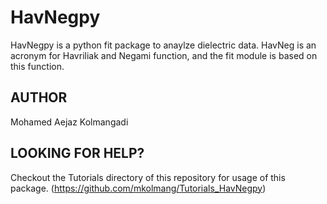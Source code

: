 # HavNegpy

HavNegpy is a python fit package to anaylze dielectric data. 
HavNeg is an acronym for Havriliak and Negami function, and the fit module is based on this function.


## AUTHOR

Mohamed Aejaz Kolmangadi 

## LOOKING FOR HELP?

Checkout the Tutorials directory of this repository for usage of this package. (https://github.com/mkolmang/Tutorials_HavNegpy)
 
 
